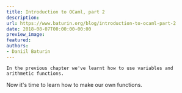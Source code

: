 ```yaml
---
title: Introduction to OCaml, part 2
description:
url: https://www.baturin.org/blog/introduction-to-ocaml-part-2
date: 2018-08-07T00:00:00-00:00
preview_image:
featured:
authors:
- Daniil Baturin
---
```



    In the previous chapter we've learnt how to use variables and arithmetic functions.
Now it's time to learn how to make our own functions.
    
